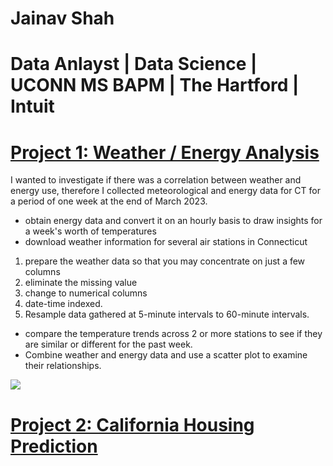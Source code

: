 

# Jainav Shah
# Data Anlayst | Data Science | UCONN MS BAPM | The Hartford | Intuit 

# [Project 1: Weather / Energy Analysis](https://github.com/jainavshah/Jai_portflio/blob/main/Weather_and_Energy.ipynb)

I wanted to investigate if there was a correlation between weather and energy use, therefore I collected meteorological and energy data for CT for a period of one week at the end of March 2023.

* obtain energy data and convert it on an hourly basis to draw insights for a week's worth of temperatures
* download weather information for several air stations in Connecticut
1. prepare the weather data so that you may concentrate on just a few columns
2. eliminate the missing value
3. change to numerical columns
4. date-time indexed.
5. Resample data gathered at 5-minute intervals to 60-minute intervals.
* compare the temperature trends across 2 or more stations to see if they are similar or different for the past week.
* Combine weather and energy data and use a scatter plot to examine their relationships.

![](Images/Picture%201.png) 

# [Project 2: California Housing Prediction]()
